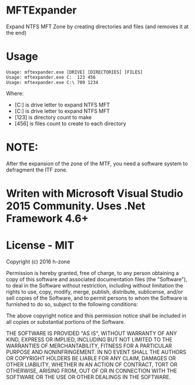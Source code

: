 # MFTExpander
Expand NTFS MFT Zone by creating directories and files (and removes it at the end)

# Usage
```
Usage: mftexpander.exe [DRIVE] [DIRECTORIES] [FILES]
Usage: mftexpander.exe C:  123 456
Usage: mftexpander.exe C:\ 789 1234
```
Where:
*    [C:]  is drive letter to expand NTFS MFT
*    [C:\] is drive letter to expand NTFS MFT
*    [123] is directory count to make
*    [456] is files count to create to each directory

# NOTE:
After the expansion of the zone of the MTF, you need a software system to defragment the ITF zone.

# Writen with Microsoft Visual Studio 2015 Community. Uses .Net Framework 4.6+
# License - MIT
Copyright (c) 2016 h-zone

Permission is hereby granted, free of charge, to any person obtaining a copy
of this software and associated documentation files (the "Software"), to deal
in the Software without restriction, including without limitation the rights
to use, copy, modify, merge, publish, distribute, sublicense, and/or sell
copies of the Software, and to permit persons to whom the Software is
furnished to do so, subject to the following conditions:

The above copyright notice and this permission notice shall be included in all
copies or substantial portions of the Software.

THE SOFTWARE IS PROVIDED "AS IS", WITHOUT WARRANTY OF ANY KIND, EXPRESS OR
IMPLIED, INCLUDING BUT NOT LIMITED TO THE WARRANTIES OF MERCHANTABILITY,
FITNESS FOR A PARTICULAR PURPOSE AND NONINFRINGEMENT. IN NO EVENT SHALL THE
AUTHORS OR COPYRIGHT HOLDERS BE LIABLE FOR ANY CLAIM, DAMAGES OR OTHER
LIABILITY, WHETHER IN AN ACTION OF CONTRACT, TORT OR OTHERWISE, ARISING FROM,
OUT OF OR IN CONNECTION WITH THE SOFTWARE OR THE USE OR OTHER DEALINGS IN THE
SOFTWARE.

